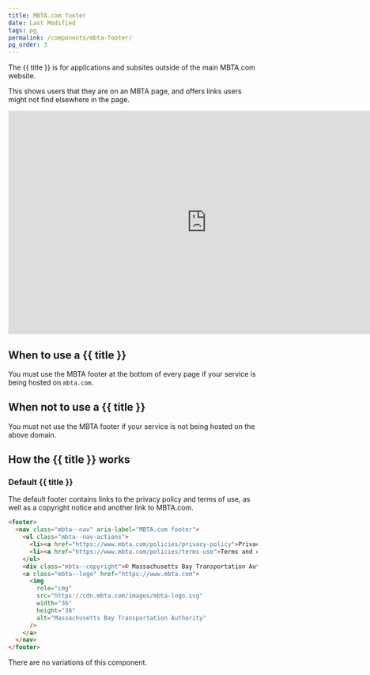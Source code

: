 ```yaml
---
title: MBTA.com footer
date: Last Modified
tags: pg
permalink: /components/mbta-footer/
pg_order: 3
---
```


<p class="text-2xl">The {{ title }} is for applications and subsites outside of the main MBTA.com website.</p>

This shows users that they are on an MBTA page, and offers links users might not find elsewhere in the page.

<iframe style="border: 1px solid rgba(0, 0, 0, 0.1);" width="800" height="450" src="https://www.figma.com/embed?embed_host=share&url=https%3A%2F%2Fwww.figma.com%2Fdesign%2FIupfoRXJNItGDD8ZaZCxDz%2FDRAFT%253A-Rider-facing-Design-System%3Fnode-id%3D751-463%26t%3DtmHlFMXSdzDGXYaK-1" allowfullscreen></iframe>

## When to use a {{ title }}

You must use the MBTA footer at the bottom of every page if your service is being hosted on `mbta.com`.

## When not to use a {{ title }}

You must not use the MBTA footer if your service is not being hosted on the above domain.

## How the {{ title }} works

### Default {{ title }}

The default footer contains links to the privacy policy and terms of use, as well as a copyright notice and another link to MBTA.com.

```html
<footer>
  <nav class="mbta--nav" aria-label="MBTA.com footer">
    <ul class="mbta--nav-actions">
      <li><a href="https://www.mbta.com/policies/privacy-policy">Privacy</a></li>
      <li><a href="https://www.mbta.com/policies/terms-use">Terms and conditions</a></li>
    </ul>
    <div class="mbta--copyright">© Massachusetts Bay Transportation Authority, all rights reserved.</div>
    <a class="mbta--logo" href="https://www.mbta.com">
      <img 
        role="img"
        src="https://cdn.mbta.com/images/mbta-logo.svg"
        width="36"
        height="36"
        alt="Massachusetts Bay Transportation Authority"
      />
    </a>
  </nav>
</footer>
```

There are no variations of this component.
